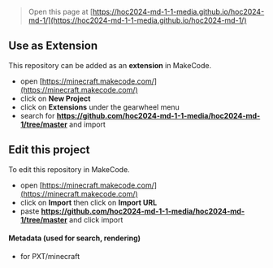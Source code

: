 
> Open this page at [https://hoc2024-md-1-1-media.github.io/hoc2024-md-1/](https://hoc2024-md-1-1-media.github.io/hoc2024-md-1/)

## Use as Extension

This repository can be added as an **extension** in MakeCode.

* open [https://minecraft.makecode.com/](https://minecraft.makecode.com/)
* click on **New Project**
* click on **Extensions** under the gearwheel menu
* search for **https://github.com/hoc2024-md-1-1-media/hoc2024-md-1/tree/master** and import

## Edit this project

To edit this repository in MakeCode.

* open [https://minecraft.makecode.com/](https://minecraft.makecode.com/)
* click on **Import** then click on **Import URL**
* paste **https://github.com/hoc2024-md-1-1-media/hoc2024-md-1/tree/master** and click import

#### Metadata (used for search, rendering)

* for PXT/minecraft
<script src="https://makecode.com/gh-pages-embed.js"></script><script>makeCodeRender("{{ site.makecode.home_url }}", "{{ site.github.owner_name }}/{{ site.github.repository_name }}");</script>
